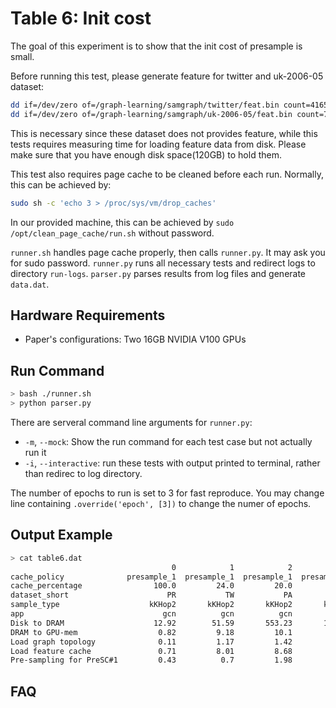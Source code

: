 # Table 6: Init cost

The goal of this experiment is to show that the init cost of presample is small.

Before running this test, please generate feature for twitter and uk-2006-05 dataset:
```bash
dd if=/dev/zero of=/graph-learning/samgraph/twitter/feat.bin count=41652230 bs=1024
dd if=/dev/zero of=/graph-learning/samgraph/uk-2006-05/feat.bin count=77741046 bs=1024
```
This is necessary since these dataset does not provides feature, while this tests requires measuring time for loading feature data from disk. Please make sure that you have enough disk space(120GB) to hold them.

This test also requires page cache to be cleaned before each run. Normally, this can be achieved by:
```bash
sudo sh -c 'echo 3 > /proc/sys/vm/drop_caches'
```

In our provided machine, this can be achieved by `sudo /opt/clean_page_cache/run.sh` without password.

`runner.sh` handles page cache properly, then calls `runner.py`. It may ask you for sudo password.
`runner.py` runs all necessary tests and redirect logs to directory `run-logs`.
`parser.py` parses results from log files and generate `data.dat`.

## Hardware Requirements

- Paper's configurations: Two 16GB NVIDIA V100 GPUs

## Run Command

```sh
> bash ./runner.sh
> python parser.py
```

There are serveral command line arguments for `runner.py`:

- `-m`, `--mock`: Show the run command for each test case but not actually run it
- `-i`, `--interactive`: run these tests with output printed to terminal, rather than redirec to log directory.

The number of epochs to run is set to 3 for fast reproduce. You may change line containing `.override('epoch', [3])` to change the numer of epochs.


## Output Example

```sh
> cat table6.dat
                                    0            1            2            3
cache_policy              presample_1  presample_1  presample_1  presample_1
cache_percentage                100.0         24.0         20.0         13.0
dataset_short                      PR           TW           PA           UK
sample_type                    kKHop2       kKHop2       kKHop2       kKHop2
app                               gcn          gcn          gcn          gcn
Disk to DRAM                    12.92        51.59       553.23       104.25
DRAM to GPU-mem                  0.82         9.18         10.1        10.67
Load graph topology              0.11         1.17         1.42         2.49
Load feature cache               0.71         8.01         8.68         8.18
Pre-sampling for PreSC#1         0.43          0.7         1.98         1.15

```

## FAQ